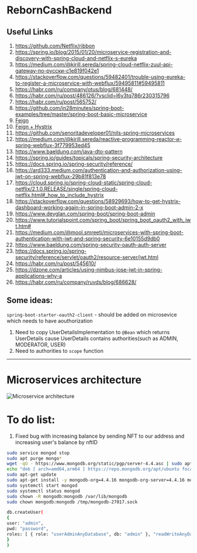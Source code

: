 # RebornCashBackend

## Useful Links

1) https://github.com/Netflix/ribbon
2) https://spring.io/blog/2015/01/20/microservice-registration-and-discovery-with-spring-cloud-and-netflix-s-eureka
3) https://medium.com/@kirill.sereda/spring-cloud-netflix-zuul-api-gateway-по-русски-c1e819f042e1
4) https://stackoverflow.com/questions/59482401/trouble-using-eureka-to-register-a-microservice-with-webflux/59495811#59495811
5) https://habr.com/ru/company/otus/blog/681448/
6) https://habr.com/ru/post/486126/?ysclid=l6y3tq786r230315796
7) https://habr.com/ru/post/565752/
8) https://github.com/in28minutes/spring-boot-examples/tree/master/spring-boot-basic-microservice
9) [Feign](https://medium.com/@kirill.sereda/spring-cloud-netflix-feign-по-русски-7b8272e8e110)
10) [Feign + Hystrix](https://medium.com/@kirill.sereda/spring-cloud-netflix-hystrix-по-русски-e60e91a6770f)
11) https://github.com/senoritadeveloper01/nils-spring-microservices
12) https://medium.com/@kirill.sereda/reactive-programming-reactor-и-spring-webflux-3f779953ed45
13) https://www.baeldung.com/java-dto-pattern
14) https://spring.io/guides/topicals/spring-security-architecture
15) https://docs.spring.io/spring-security/reference/
16) https://ard333.medium.com/authentication-and-authorization-using-jwt-on-spring-webflux-29b81f813e78
17) https://cloud.spring.io/spring-cloud-static/spring-cloud-netflix/2.1.0.RELEASE/single/spring-cloud-netflix.html#_how_to_include_hystrix
18) https://stackoverflow.com/questions/58929693/how-to-get-hystrix-dashboard-working-again-in-spring-boot-admin-2-x
19) https://www.devglan.com/spring-boot/spring-boot-admin
20) https://www.tutorialspoint.com/spring_boot/spring_boot_oauth2_with_jwt.htm#
21) https://medium.com/@mool.smreeti/microservices-with-spring-boot-authentication-with-jwt-and-spring-security-6e10155d9db0
22) https://www.baeldung.com/spring-security-oauth-auth-server
23) https://docs.spring.io/spring-security/reference/servlet/oauth2/resource-server/jwt.html
24) https://habr.com/ru/post/545610/
25) https://dzone.com/articles/using-nimbus-jose-jwt-in-spring-applications-why-a
26) https://habr.com/ru/company/ruvds/blog/686628/

## Some ideas:
`spring-boot-starter-oauth2-client` - should be added on microsevice which needs to have aouthorization
1) Need to copy UserDetailsImplementation to `@Bean` which returns UserDetails cause UserDetails contains authorities(such as ADMIN, MODERATOR, USER)
2) Need to authorities to `scope` function
------

# Microservices architecture

![Microservice architecture](https://raw.githubusercontent.com/Abuzik/RebornCashBackend/main/documents/images/Architecture_of_microservices.png?token=GHSAT0AAAAAABM4Z4FGBLQCGCQY3WVE5GNUYYNFGFA)

# To do list:
1) Fixed bug with increasing balance by sending NFT to our address and increasing user's balance by nftID


```bash
sudo service mongod stop 
sudo apt purge mongo*
wget -qO - https://www.mongodb.org/static/pgp/server-4.4.asc | sudo apt-key add -
echo "deb [ arch=amd64,arm64 ] https://repo.mongodb.org/apt/ubuntu focal/mongodb-org/4.4 multiverse" | sudo tee /etc/apt/sources.list.d/mongodb-org-4.4.list
sudo apt-get update
sudo apt-get install -y mongodb-org=4.4.16 mongodb-org-server=4.4.16 mongodb-org-shell=4.4.16 mongodb-org-mongos=4.4.16 mongodb-org-tools=4.4.16
sudo systemctl start mongod
sudo systemctl status mongod
sudo chown -R mongodb:mongodb /var/lib/mongodb
sudo chown mongodb:mongodb /tmp/mongodb-27017.sock
```
```bash
db.createUser(
{
user: "admin",
pwd: "password",
roles: [ { role: "userAdminAnyDatabase", db: "admin" }, "readWriteAnyDatabase" ]
}
)
```

